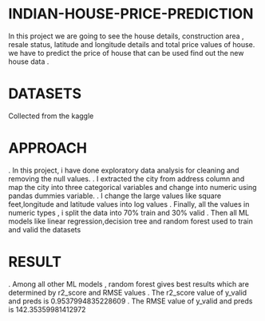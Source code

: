 # INDIAN-HOUSE-PRICE-PREDICTION
In this project we are going to see the house details, construction area , resale status, latitude and longitude details and total price values of house. we have to predict the price of house that can be used find out the new house data .
# DATASETS
Collected from the kaggle
# APPROACH
. In this project, i have done exploratory data analysis for cleaning and removing the null values.
. I extracted the city from address column and map the city into three categorical variables and change into numeric using pandas dummies variable.
. I change the large values like square feet,longitude and latitude values into log values
. Finally, all the values in numeric types , i split the data into 70% train and 30% valid 
. Then all ML models like linear regression,decision tree and random forest used to train and valid the datasets
# RESULT
. Among all other ML models , random forest gives best results which are determined by r2_score and RMSE values
. The r2_score value of y_valid and preds is 0.9537994835228609
. The RMSE value of y_valid and preds is 142.35359981412972
 

